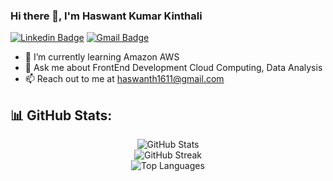 ### Hi there 👋, I'm Haswant Kumar Kinthali

[![Linkedin Badge](https://img.shields.io/badge/-Haswant-Kumar-Kinthali-blue?style=flat&logo=Linkedin&logoColor=white&link=https://www.linkedin.com/in/haswant-kumar-kinthali/)](https://www.linkedin.com/in/haswant-kumar-kinthali/)
[![Gmail Badge](https://img.shields.io/badge/-haswant-kumar-c14438?style=flat&logo=Gmail&logoColor=white&link=mailto:haswanth1611@gmail.com)](mailto:haswanth1611@gmail.com)

- 🌱 I’m currently learning Amazon AWS
- 💬 Ask me about FrontEnd Development Cloud Computing, Data Analysis
- 📫 Reach out to me at haswanth1611@gmail.com
## 📊 GitHub Stats:
<div align="center">
  
  ![GitHub Stats](https://github-readme-stats.vercel.app/api?username=haswant1611&theme=dark&hide_border=true&include_all_commits=false&count_private=false)<br/>
  ![GitHub Streak](https://github-readme-streak-stats.herokuapp.com/?user=haswant1611&theme=dark&hide_border=true)<br/>
  ![Top Languages](https://github-readme-stats.vercel.app/api/top-langs/?username=haswant1611&theme=dark&hide_border=true&include_all_commits=false&count_private=false&layout=compact)<br/>
</div>





